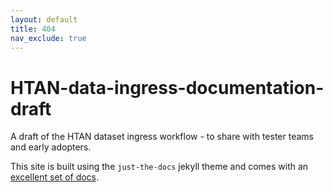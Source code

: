 ```yaml
---
layout: default
title: 404
nav_exclude: true
---
```


# HTAN-data-ingress-documentation-draft
A draft of the HTAN dataset ingress workflow - to share with tester teams and early adopters.

This site is built using the `just-the-docs` jekyll theme and comes with an [excellent set of docs](https://pmarsceill.github.io/just-the-docs/).

